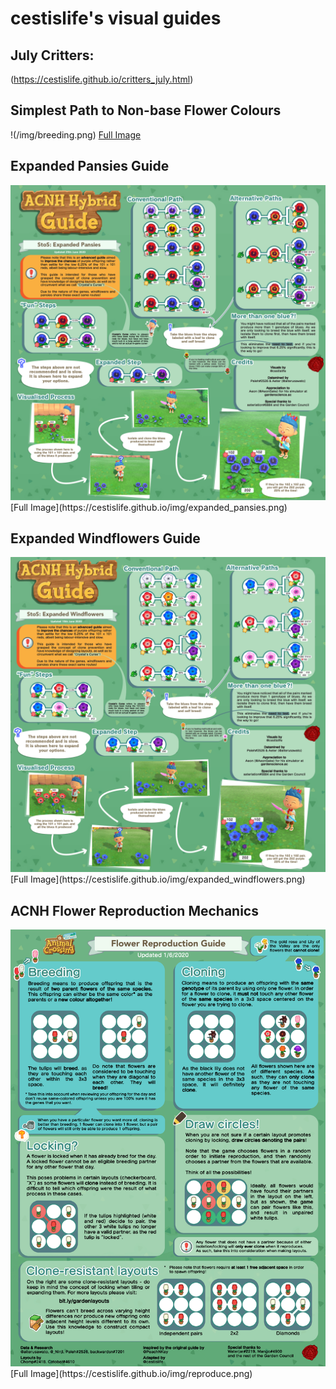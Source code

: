 # cestislife's visual guides

## July Critters:
(https://cestislife.github.io/critters_july.html)

## Simplest Path to Non-base Flower Colours
!(/img/breeding.png)
[Full Image](https://cestislife.github.io/img/breeding.png)

## Expanded Pansies Guide
<img src="img\expanded_pansies.png">
[Full Image](https://cestislife.github.io/img/expanded_pansies.png)

## Expanded Windflowers Guide
<img src="img\expanded_windflowers.png">
[Full Image](https://cestislife.github.io/img/expanded_windflowers.png)

## ACNH Flower Reproduction Mechanics
<img src="img\reproduce.png">
[Full Image](https://cestislife.github.io/img/reproduce.png)
